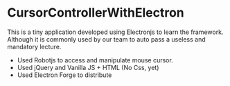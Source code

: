 # CursorControllerWithElectron

This is a tiny application developed using Electronjs to learn the framework. Although it is commonly used by our team to auto pass a useless and mandatory lecture.

- Used Robotjs to access and manipulate mouse cursor.
- Used jQuery and Vanilla JS + HTML (No Css, yet)
- Used Electron Forge to distribute
